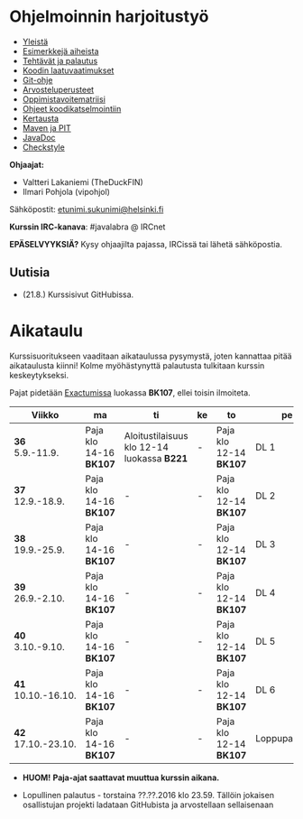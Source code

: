 # Ohjelmoinnin harjoitustyö
* [Yleistä](ohjeet/Yleista.md)
* [Esimerkkejä aiheista](ohjeet/Esimerkkeja-aiheista.md)
* [Tehtävät ja palautus](ohjeet/Tehtavat-ja-palautus.md)
* [Koodin laatuvaatimukset](ohjeet/Koodin-laatuvaatimukset.md)
* [Git-ohje](ohjeet/Git-ohje.md)
* [Arvosteluperusteet](ohjeet/Arvosteluperusteet.md)
* [Oppimistavoitematriisi](http://www.cs.helsinki.fi/courses/58160/matriisi)
* [Ohjeet koodikatselmointiin](ohjeet/Koodikatselmointi.md)
* [Kertausta](ohjeet/Kertausta.md)
* [Maven ja PIT](ohjeet/Maven-ja-PIT.md)
* [JavaDoc](ohjeet/JavaDoc.md)
* [Checkstyle](ohjeet/Checkstyle.md)

**Ohjaajat:**
* Valtteri Lakaniemi (TheDuckFIN)
* Ilmari Pohjola (vipohjol)

Sähköpostit: etunimi.sukunimi@helsinki.fi

**Kurssin IRC-kanava**:
\#javalabra @ IRCnet

**EPÄSELVYYKSIÄ?** Kysy ohjaajilta pajassa, IRCissä tai lähetä sähköpostia.

## Uutisia

* (21.8.) Kurssisivut GitHubissa. 

# Aikataulu

Kurssisuoritukseen vaaditaan aikataulussa pysymystä, joten kannattaa pitää aikataulusta kiinni! Kolme myöhästynyttä palautusta tulkitaan kurssin keskeytykseksi.

Pajat pidetään [Exactumissa](http://www.helsinki.fi/teknos/opetustilat/kumpula/gh2b/default.htm) luokassa **BK107**, ellei toisin ilmoiteta.

| Viikko | ma | ti | ke | to | pe | la | su |
| --- | --- | --- | --- | --- | --- | --- | --- |
| **36** <br> 5.9.-11.9. | Paja klo 14-16 **BK107** | Aloitustilaisuus klo 12-14 luokassa **B221** | - | Paja klo 12-14 **BK107** | DL 1 | - | - |
| **37** <br> 12.9.-18.9. | Paja klo 14-16 **BK107** | - | - | Paja klo 12-14 **BK107** | DL 2 | - | - |
| **38** <br> 19.9.-25.9.  | Paja klo 14-16 **BK107** | - | - | Paja klo 12-14 **BK107** | DL 3 | - | - |
| **39** <br> 26.9.-2.10.  | Paja klo 14-16 **BK107** | - | - | Paja klo 12-14 **BK107** | DL 4 | - | - |
| **40** <br> 3.10.-9.10. | Paja klo 14-16 **BK107** | - | - | Paja klo 12-14 **BK107** | DL 5 | - | - |
| **41** <br> 10.10.-16.10. | Paja klo 14-16 **BK107** | - | - | Paja klo 12-14 **BK107** | DL 6 | - | - |
| **42** <br> 17.10.-23.10. | Paja klo 14-16 **BK107** | - | - | Paja klo 12-14 **BK107** | Loppupalautus | - | - |

* **HUOM!** **Paja-ajat saattavat muuttua kurssin aikana.**

* Lopullinen palautus - torstaina ??.??.2016 klo 23.59. Tällöin jokaisen osallistujan projekti ladataan GitHubista ja arvostellaan sellaisenaan
